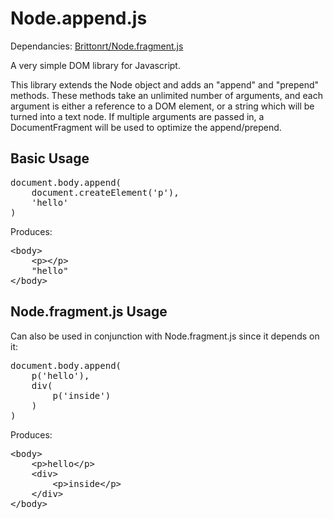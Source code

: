 Node.append.js
=======

Dependancies: <a href="https://github.com/BrittonRT/Node.fragment.js">Brittonrt/Node.fragment.js</a>

A very simple DOM library for Javascript.

This library extends the Node object and adds an "append" and "prepend" methods. These methods take an unlimited number of arguments, and each argument is either a reference to a DOM element, or a string which will be turned into a text node.  If multiple arguments are passed in, a DocumentFragment will be used to optimize the append/prepend.


Basic Usage
-----------

<pre>
document.body.append(
	document.createElement('p'),
	'hello'
)
</pre>

Produces:

<pre>
&lt;body&gt;
	&lt;p&gt;&lt;/p&gt;
	"hello"
&lt;/body&gt;
</pre>


Node.fragment.js Usage
-----------

Can also be used in conjunction with Node.fragment.js since it depends on it:

<pre>
document.body.append(
	p('hello'),
	div(
		p('inside')
	)
)
</pre>

Produces:

<pre>
&lt;body&gt;
	&lt;p&gt;hello&lt;/p&gt;
	&lt;div&gt;
		&lt;p&gt;inside&lt;/p&gt;
	&lt;/div&gt;
&lt;/body&gt;
</pre>

